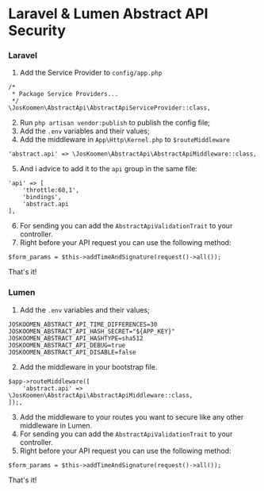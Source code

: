 # Laravel & Lumen Abstract API Security

### Laravel
1. Add the Service Provider to `config/app.php`
```
/*
 * Package Service Providers...
 */
\JosKoomen\AbstractApi\AbstractApiServiceProvider::class,
```
2. Run `php artisan vendor:publish` to publish the config file;
3. Add the `.env` variables and their values;
4. Add the middleware in `App\Http\Kernel.php` to `$routeMiddleware`
```
'abstract.api' => \JosKoomen\AbstractApi\AbstractApiMiddleware::class,
```
5. And i advice to add it to the `api` group in the same file:
```
'api' => [
    'throttle:60,1',
    'bindings',
    'abstract.api
],
```

6. For sending you can add the `AbstractApiValidationTrait` to your controller.
7. Right before your API request you can use the following method:
```
$form_params = $this->addTimeAndSignature(request()->all());
```
That's it!

### Lumen
1. Add the `.env` variables and their values;
```
JOSKOOMEN_ABSTRACT_API_TIME_DIFFERENCES=30
JOSKOOMEN_ABSTRACT_API_HASH_SECRET="${APP_KEY}"
JOSKOOMEN_ABSTRACT_API_HASHTYPE=sha512
JOSKOOMEN_ABSTRACT_API_DEBUG=true
JOSKOOMEN_ABSTRACT_API_DISABLE=false
```
2. Add the middleware in your bootstrap file.
```
$app->routeMiddleware([
    'abstract.api' => \JosKoomen\AbstractApi\AbstractApiMiddleware::class,
]);,
```
3. Add the middleware to your routes you want to secure like any other middleware in Lumen.
4. For sending you can add the `AbstractApiValidationTrait` to your controller.
5. Right before your API request you can use the following method:
```
$form_params = $this->addTimeAndSignature(request()->all());
```
That's it!